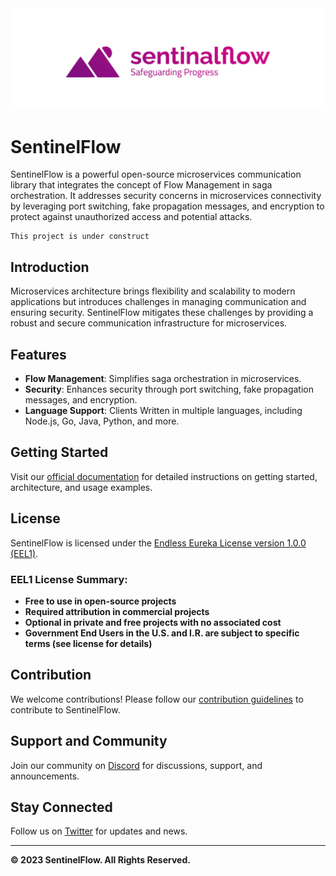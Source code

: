 <img src="./_publics/sentinalflow.png"/>

# SentinelFlow

SentinelFlow is a powerful open-source microservices communication library that integrates the concept of Flow Management in saga orchestration. It addresses security concerns in microservices connectivity by leveraging port switching, fake propagation messages, and encryption to protect against unauthorized access and potential attacks.


    This project is under construct

## Introduction

Microservices architecture brings flexibility and scalability to modern applications but introduces challenges in managing communication and ensuring security. SentinelFlow mitigates these challenges by providing a robust and secure communication infrastructure for microservices.

## Features

- **Flow Management**: Simplifies saga orchestration in microservices.
- **Security**: Enhances security through port switching, fake propagation messages, and encryption.
- **Language Support**: Clients Written in multiple languages, including Node.js, Go, Java, Python, and more.

## Getting Started

Visit our [official documentation](https://github.com/your-username/SentinelFlow/wiki) for detailed instructions on getting started, architecture, and usage examples.

## License

SentinelFlow is licensed under the [Endless Eureka License version 1.0.0 (EEL1)](LICENSE.md).

### EEL1 License Summary:

- **Free to use in open-source projects**
- **Required attribution in commercial projects**
- **Optional in private and free projects with no associated cost**
- **Government End Users in the U.S. and I.R. are subject to specific terms (see license for details)**

## Contribution

We welcome contributions! Please follow our [contribution guidelines](CONTRIBUTING.md) to contribute to SentinelFlow.

## Support and Community

Join our community on [Discord](https://discord.gg/SentinelFlow) for discussions, support, and announcements.

## Stay Connected

Follow us on [Twitter](https://twitter.com/SentinelFlow) for updates and news.

---

**© 2023 SentinelFlow. All Rights Reserved.**
